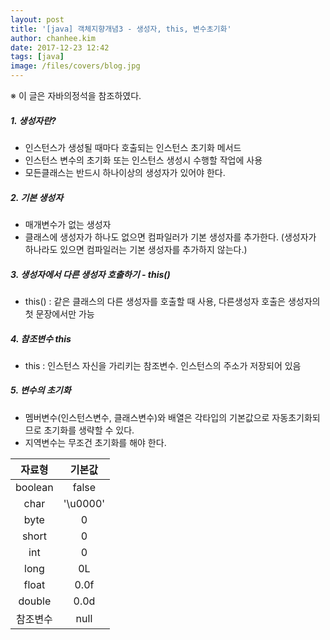 ```yaml
---
layout: post
title: '[java] 객체지향개념3 - 생성자, this, 변수초기화'
author: chanhee.kim
date: 2017-12-23 12:42
tags: [java]
image: /files/covers/blog.jpg
---
```


※ 이 글은 자바의정석을 참조하였다.

##### 1. 생성자란?
 - 인스턴스가 생성될 때마다 호출되는 인스턴스 초기화 메서드
 - 인스턴스 변수의 초기화 또는 인스턴스 생성시 수행할 작업에 사용
 - 모든클래스는 반드시 하나이상의 생성자가 있어야 한다.

##### 2. 기본 생성자
 - 매개변수가 없는 생성자
 - 클래스에 생성자가 하나도 없으면 컴파일러가 기본 생성자를 추가한다.
 (생성자가 하나라도 있으면 컴파일러는 기본 생성자를 추가하지 않는다.)

##### 3. 생성자에서 다른 생성자 호출하기 - this()
 - this() : 같은 클래스의 다른 생성자를 호출할 때 사용, 다른생성자 호출은 생성자의 첫 문장에서만 가능

##### 4. 참조변수 this
 - this : 인스턴스 자신을 가리키는 참조변수. 인스턴스의 주소가 저장되어 있음

##### 5. 변수의 초기화
 - 멤버변수(인스턴스변수, 클래스변수)와 배열은 각타입의 기본값으로 자동초기화되므로 초기화를 생략할 수 있다.
 - 지역변수는 무조건 초기화를 해야 한다.

 | 자료형 | 기본값 |
 |:---:|:---:|
 |boolean|false|
 |char|'\u0000'|
 |byte|0|
 |short|0|
 |int|0|
 |long|0L|
 |float|0.0f|
 |double|0.0d|
 |참조변수|null|
